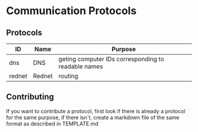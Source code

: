 # Communication Protocols #

## Protocols ##

ID     | Name   | Purpose
------ | ------ | ---------------------------------------------------
dns    | DNS    | geting computer IDs corresponding to readable names
rednet | Rednet | routing

## Contributing ##

If you want to contribute a protocol, first look if there is already a protocol for the same purpose, if there isn´t, create a markdown file of the same format as described in TEMPLATE.md
